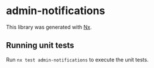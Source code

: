 # admin-notifications

This library was generated with [Nx](https://nx.dev).

## Running unit tests

Run `nx test admin-notifications` to execute the unit tests.
